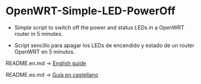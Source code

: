 # OpenWRT-Simple-LED-PowerOff
- Simple script to switch off the power and status LEDs in a OpenWRT router in 5 minutes.

- Script sencillo para apagar los LEDs de encendido y estado de un router OpenWRT en 5 minutos.

README.en.md -> [English guide](https://github.com/helicida/OpenWRT-Simple-LED-PowerOff/blob/main/README.en.md)

README.es.md -> [Guía en castellano](https://github.com/helicida/OpenWRT-Simple-LED-PowerOff/blob/main/README.es.md)
